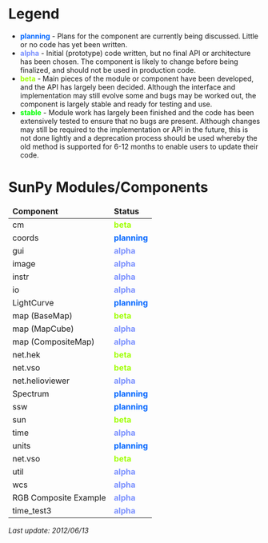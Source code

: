 
# Legend

* <font color='#0066ff'><b>planning</b></font> - Plans for the component are currently being discussed. Little or no code has yet been written.
* <font color='#798FFF'><b>alpha</b></font> - Initial (prototype) code written, but no final API or architecture has been chosen. The component is likely to change before being finalized, and should not be used in production code.
* <font color='#9FFF00'><b>beta</b></font> - Main pieces of the module or component have been developed, and the API has largely been decided. Although the interface and implementation may still evolve some and bugs may be worked out, the component is largely stable and ready for testing and use.
* <font color='#00ff00'><b>stable</b></font> - Module work has largely been finished and the code has been extensively tested to ensure that no bugs are present. Although changes may still be required to the implementation or API in the future, this is not done lightly and a deprecation process should be used whereby the old method is supported for 6-12 months to enable users to update their code.

# SunPy Modules/Components

<table>
<thead>
    <tr>
        <td><b>Component</b></td>
        <td><b>Status</b></td>
    </tr>
</thead>
<tbody>
    <tr>
        <td>cm</td>
        <td><font color='#9FFF00'><b>beta</b></font></td>
    </tr>
    <tr>
        <td>coords</td>
        <td><font color='#0066ff'><b>planning</b></font></td>
    </tr>
    <tr>
        <td>gui</td>
        <td><font color='#798FFF'><b>alpha</b></font></td>
    </tr>
    <tr>
        <td>image</td>
        <td><font color='#798FFF'><b>alpha</b></font></td>
    </tr>
    <tr>
        <td>instr</td>
        <td><font color='#798FFF'><b>alpha</b></font></td>
    </tr>
    <tr>
        <td>io</td>
        <td><font color='#798FFF'><b>alpha</b></font></td>
    </tr>
    <tr>
        <td>LightCurve</td>
        <td><font color='#0066ff'><b>planning</b></font></td>
    <tr>
        <td>map (BaseMap)</td>
        <td><font color='#9FFF00'><b>beta</b></font></td>
    </tr>
    <tr>
        <td>map (MapCube)</td>
        <td><font color='#798FFF'><b>alpha</b></font></td>
    </tr>
    <tr>
        <td>map (CompositeMap)</td>
        <td><font color='#798FFF'><b>alpha</b></font></td>
    </tr>
    <tr>
        <td>net.hek</td>
        <td><font color='#9FFF00'><b>beta</b></font></td>
    </tr>
    <tr>
        <td>net.vso</td>
        <td><font color='#9FFF00'><b>beta</b></font></td>
    </tr>
    <tr>
        <td>net.helioviewer</td>
        <td><font color='#798FFF'><b>alpha</b></font></td>
    </tr>
    <tr>
        <td>Spectrum</td>
        <td><font color='#0066ff'><b>planning</b></font></td>
    </tr>
    <tr>
        <td>ssw</td>
        <td><font color='#0066ff'><b>planning</b></font></td>
    </tr>
    <tr>
        <td>sun</td>
        <td><font color='#9FFF00'><b>beta</b></font></td>
    </tr>
    <tr>
        <td>time</td>
        <td><font color='#798FFF'><b>alpha</b></font></td>
    </tr>
    <tr>
        <td>units</td>
        <td><font color='#0066ff'><b>planning</b></font></td>
    </tr>
    <tr>
        <td>net.vso</td>
        <td><font color='#9FFF00'><b>beta</b></font></td>
    </tr>
    <tr>
        <td>util</td>
        <td><font color='#798FFF'><b>alpha</b></font></td>
    </tr>
    <tr>
        <td>wcs</td>
        <td><font color='#798FFF'><b>alpha</b></font></td>
    </tr>    
    <tr>
        <td>RGB Composite Example</td>
        <td><font color='#798FFF'><b>alpha</b></font></td>
    </tr>
    <tr>
        <td>time_test3</td>
        <td><font color='#798FFF'><b>alpha</b></font></td>
    </tr>
</tbody>
</table>

_Last update: 2012/06/13_

